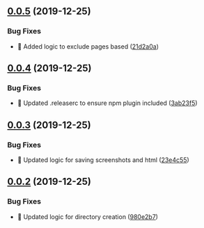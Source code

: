 ## [0.0.5](https://github.com/alexstaroselsky/bettong/compare/v0.0.4...v0.0.5) (2019-12-25)


### Bug Fixes

* 🐛 Added logic to exclude pages based ([21d2a0a](https://github.com/alexstaroselsky/bettong/commit/21d2a0a9753a7fd5e6ea4d3c68ae3ccc41284baf))

## [0.0.4](https://github.com/alexstaroselsky/bettong/compare/v0.0.3...v0.0.4) (2019-12-25)


### Bug Fixes

* 🐛 Updated .releaserc to ensure npm plugin included ([3ab23f5](https://github.com/alexstaroselsky/bettong/commit/3ab23f54caa2d181ebe82a7e5af8353c27278342))

## [0.0.3](https://github.com/alexstaroselsky/bettong/compare/v0.0.2...v0.0.3) (2019-12-25)


### Bug Fixes

* 🐛 Updated logic for saving screenshots and html ([23e4c55](https://github.com/alexstaroselsky/bettong/commit/23e4c5523135b8d7da1eef5135e3214922f22924))

## [0.0.2](https://github.com/alexstaroselsky/bettong/compare/v0.0.1...v0.0.2) (2019-12-25)


### Bug Fixes

* 🐛 Updated logic for directory creation ([980e2b7](https://github.com/alexstaroselsky/bettong/commit/980e2b7dc7e5b0dc7002edcdeb6cebefe20d2b66))

